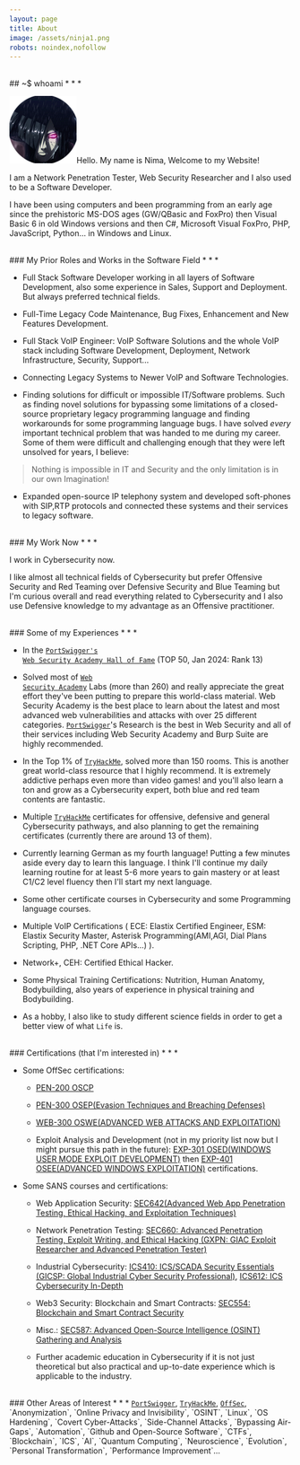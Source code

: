 ```yaml
---
layout: page
title: About
image: /assets/ninja1.png
robots: noindex,nofollow
---
```


<br>
## ~$ whoami
* * *

![](/assets/ninja1.png)Hello. My name is Nima, Welcome to my Website!

I am a Network Penetration Tester, Web Security Researcher and I also used to be a Software Developer.

I have been using computers and been programming from an early age since the prehistoric MS-DOS ages (GW/QBasic and FoxPro) then Visual Basic 6 in old Windows versions and then C#, Microsoft Visual FoxPro, PHP, JavaScript, Python... in Windows and Linux.

<br>
### My Prior Roles and Works in the Software Field
* * *

* Full Stack Software Developer working in all layers of Software Development, also some experience in Sales, Support and Deployment. But always preferred technical fields.

* Full-Time Legacy Code Maintenance, Bug Fixes, Enhancement and New Features Development.

* Full Stack VoIP Engineer: VoIP Software Solutions and the whole VoIP stack including Software Development, Deployment, Network Infrastructure, Security, Support...

* Connecting Legacy Systems to Newer VoIP and Software Technologies.

* Finding solutions for difficult or impossible IT/Software problems. Such as finding novel solutions for bypassing some limitations of a closed-source proprietary legacy programming language and finding workarounds for some programming language bugs. I have solved _every_ important technical problem that was handed to me during my career. Some of them were difficult and challenging enough that they were left unsolved for years, I believe:

> Nothing is impossible in IT and Security and the only limitation is in our own Imagination!

* Expanded open-source IP telephony system and developed soft-phones with SIP,RTP protocols and connected these systems and their services to legacy software.  

<br>
### My Work Now
* * *

I work in Cybersecurity now. 

I like almost all technical fields of Cybersecurity but prefer Offensive Security and Red Teaming over Defensive Security and Blue Teaming but I'm curious overall and read everything related to Cybersecurity and I also use Defensive knowledge to my advantage as an Offensive practitioner. 

<br>
### Some of my Experiences
* * *

* In the <a href="https://portswigger.net/web-security/hall-of-fame" class="no-decoration"><code class="language-plaintext highlighter-rouge">PortSwigger's Web Security Academy Hall of Fame</code></a> (TOP 50, Jan 2024: Rank 13)

* Solved most of <a href="https://portswigger.net/web-security/learning-path" class="no-decoration"><code class="language-plaintext highlighter-rouge">Web Security Academy</code></a> Labs (more than 260) and really appreciate the great effort they've been putting to prepare this world-class material. Web Security Academy is the best place to learn about the latest and most advanced web vulnerabilities and attacks with over 25 different categories. <a href="https://portswigger.net" class="no-decoration"><code class="language-plaintext highlighter-rouge">PortSwigger</code></a>'s Research is the best in Web Security and all of their services including Web Security Academy and Burp Suite are highly recommended.

* In the Top 1% of <a href="https://tryhackme.com" class="no-decoration"><code class="language-plaintext highlighter-rouge">TryHackMe</code></a>, solved more than 150 rooms. This is another great world-class resource that I highly recommend. It is extremely addictive perhaps even more than video games! and you'll also learn a ton and grow as a Cybersecurity expert, both blue and red team contents are fantastic.

* Multiple <a href="https://tryhackme.com" class="no-decoration"><code class="language-plaintext highlighter-rouge">TryHackMe</code></a> certificates for offensive, defensive and general Cybersecurity pathways, and also planning to get the remaining certificates (currently there are around 13 of them).

* Currently learning German as my fourth language! Putting a few minutes aside every day to learn this language. I think I'll continue my daily learning routine for at least 5-6 more years to gain mastery or at least C1/C2 level fluency then I'll start my next language.

* Some other certificate courses in Cybersecurity and some Programming language courses.

* Multiple VoIP Certifications ( ECE: Elastix Certified Engineer, ESM: Elastix Security Master, Asterisk Programming(AMI,AGI, Dial Plans Scripting, PHP, .NET Core APIs...) ).

* Network+, CEH: Certified Ethical Hacker.

* Some Physical Training Certifications: Nutrition, Human Anatomy, Bodybuilding, also years of experience in physical training and Bodybuilding.

* As a hobby, I also like to study different science fields in order to get a better view of what `Life` is.

<br>
### Certifications (that I'm interested in)
* * *

- Some OffSec certifications:
  - [PEN-200 OSCP](https://www.offsec.com/courses/pen-200/)

  - [PEN-300 OSEP(Evasion Techniques and Breaching Defenses)](https://www.offsec.com/courses/pen-300/)

  - [WEB-300 OSWE(ADVANCED WEB ATTACKS AND EXPLOITATION)](https://www.offsec.com/courses/web-300/)

  - Exploit Analysis and Development (not in my priority list now but I might pursue this path in the future): [EXP-301 OSED(WINDOWS USER MODE EXPLOIT DEVELOPMENT)](https://www.offsec.com/courses/exp-301/) then [EXP-401 OSEE(ADVANCED WINDOWS EXPLOITATION)](https://www.offsec.com/courses/exp-401/) certifications.

- Some SANS courses and certifications:

  - Web Application Security: [SEC642(Advanced Web App Penetration Testing, Ethical Hacking, and Exploitation Techniques)](https://www.sans.org/cyber-security-courses/advanced-web-app-penetration-testing-ethical-hacking/)

  - Network Penetration Testing: [SEC660: Advanced Penetration Testing, Exploit Writing, and Ethical Hacking (GXPN: GIAC Exploit Researcher and Advanced Penetration Tester)](https://www.sans.org/cyber-security-courses/advanced-penetration-testing-exploits-ethical-hacking/)

  - Industrial Cybersecurity: [ICS410: ICS/SCADA Security Essentials (GICSP: Global Industrial Cyber Security Professional)](https://www.sans.org/cyber-security-courses/ics-scada-cyber-security-essentials/), [ICS612: ICS Cybersecurity In-Depth](https://www.sans.org/cyber-security-courses/ics-cyber-security-in-depth/)

  - Web3 Security: Blockchain and Smart Contracts: [SEC554: Blockchain and Smart Contract Security](https://www.sans.org/cyber-security-courses/blockchain-smart-contract-security)

  - Misc.: [SEC587: Advanced Open-Source Intelligence (OSINT) Gathering and Analysis](https://www.sans.org/cyber-security-courses/advanced-open-source-intelligence-gathering-analysis/)

  - Further academic education in Cybersecurity if it is not just theoretical but also practical and up-to-date experience which is applicable to the industry.

<br>
### Other Areas of Interest
* * *
<a href="https://portswigger.net/" class="no-decoration"><code class="language-plaintext highlighter-rouge">PortSwigger</code></a>, <a href="https://tryhackme.com/" class="no-decoration"><code class="language-plaintext highlighter-rouge">TryHackMe</code></a>, <a href="https://www.offsec.com/" class="no-decoration"><code class="language-plaintext highlighter-rouge">OffSec</code></a>, `Anonymization`, `Online Privacy and Invisibility`, `OSINT`, `Linux`, `OS Hardening`, `Covert Cyber-Attacks`, `Side-Channel Attacks`, `Bypassing Air-Gaps`, `Automation`, `Github and Open-Source Software`, `CTFs`, `Blockchain`, `ICS`, `AI`, `Quantum Computing`, `Neuroscience`, `Evolution`, `Personal Transformation`, `Performance Improvement`...